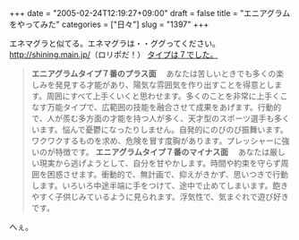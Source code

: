 +++
date = "2005-02-24T12:19:27+09:00"
draft = false
title = "エニアグラムをやってみた"
categories = ["日々"]
slug = "1397"
+++

エネマグラと似てる。エネマグラは・・ググってください。
<a href="http://shining.main.jp/" target="_blank">http://shining.main.jp/</a>（ロリポだ！）
<a href="http://shining.main.jp/enia7.html" target="_blank">タイプは７でした。</a>
<blockquote><b>エニアグラムタイプ７番のプラス面</b>
　あなたは苦しいときでも多くの楽しみを発見する才能があり、陽気な雰囲気を作り出すことを得意とします。周囲にすべて上手くいくと思わせます。多くのことを非常に上手くこなす万能タイプで、広範囲の技能を融合させて成果をあげます。行動的で、人が羨む多方面の才能を持つ人が多く、天才型のスポーツ選手も多くいます。悩んで憂鬱になったりしません。自発的にのびのび振舞います。ワクワクするものを求め、危険を冒す度胸があります。プレッシャーに強いのが特徴です。
<b>エニアグラムタイプ７番のマイナス面</b>
　あなたは厳しい現実から逃げようとして、自分を甘やかします。時間や約束を守らず周囲を困惑させます。衝動的で、無計画で、抑えがきかず、思いつきで行動します。いろいろ中途半端に手をつけて、途中で止めてしまいます。飽きやすく子供じみているように見られます。浮気性で、気まぐれで遊び好きです。 </blockquote>
へぇ。
